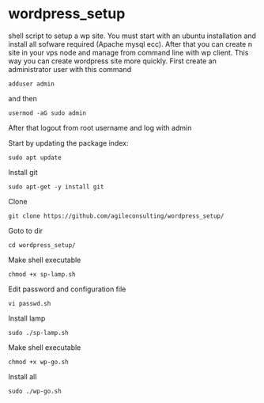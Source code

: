 # wordpress_setup
shell script to setup a wp site. You must start with an ubuntu installation and install all sofware required (Apache mysql ecc). After that you can create n site in your vps node and manage from command line with wp client. This way you can create wordpress site more quickly. 
First create an administrator user  with this command
```
adduser admin
```

and then 

```
usermod -aG sudo admin
```
After that logout from root username and log with admin

Start by updating the package index:

```
sudo apt update
```

Install git

```
sudo apt-get -y install git
```

Clone
```
git clone https://github.com/agileconsulting/wordpress_setup/
```

Goto to dir

```
cd wordpress_setup/
```


Make shell executable 	
```
chmod +x sp-lamp.sh
``` 

Edit password and configuration file
 ```
vi passwd.sh
```
Install lamp 

```
sudo ./sp-lamp.sh
```


Make shell executable 	
```
chmod +x wp-go.sh
```

Install all 

```
sudo ./wp-go.sh
```


 
